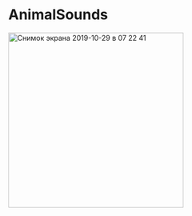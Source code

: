 # AnimalSounds

<img width="350" alt="Снимок экрана 2019-10-29 в 07 22 41" src="https://user-images.githubusercontent.com/43841583/68549795-2d573f80-040d-11ea-855c-a4a9bbdd36b0.png">
